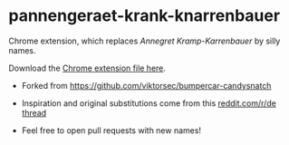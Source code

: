 # pannengeraet-krank-knarrenbauer 

Chrome extension, which replaces *Annegret Kramp-Karrenbauer* by silly names.

Download the [Chrome extension file here](https://github.com/voodoocode/pannengeraet-krank-knarrenbauer/blob/master/annegate-krank-knarrenbauer.crx).

- Forked from https://github.com/viktorsec/bumpercar-candysnatch

- Inspiration and original substitutions come from this [reddit.com/r/de thread](https://old.reddit.com/r/de/comments/cea32a/kleine_ansammlung_von_namensbausteinen_und/)

- Feel free to open pull requests with new names!
